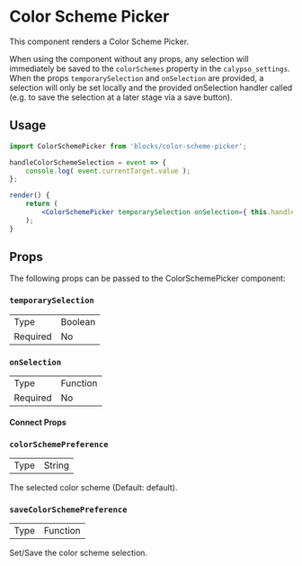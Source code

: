 Color Scheme Picker
================

This component renders a Color Scheme Picker.

When using the component without any props, any selection will immediately be saved to the `colorSchemes` property in the `calypso_settings`.
When the props `temporarySelection` and `onSelection` are provided, a selection will only be set locally and the provided onSelection handler called (e.g. to save the selection at a later stage via a save button).


## Usage

```jsx
import ColorSchemePicker from 'blocks/color-scheme-picker';

handleColorSchemeSelection = event => {
	console.log( event.currentTarget.value );
};

render() {
	return (
		<ColorSchemePicker temporarySelection onSelection={ this.handleColorSchemeSelection } />
	);
}
```

## Props

The following props can be passed to the ColorSchemePicker component:

### `temporarySelection`

<table>
	<tr><td>Type</td><td>Boolean</td></tr>
	<tr><td>Required</td><td>No</td></tr>
</table>

### `onSelection`

<table>
	<tr><td>Type</td><td>Function</td></tr>
	<tr><td>Required</td><td>No</td></tr>
</table>


#### Connect Props

### `colorSchemePreference`

<table>
	<tr><td>Type</td><td>String</td></tr>
</table>

The selected color scheme (Default: default).

### `saveColorSchemePreference`

<table>
	<tr><td>Type</td><td>Function</td></tr>
</table>

Set/Save the color scheme selection.
